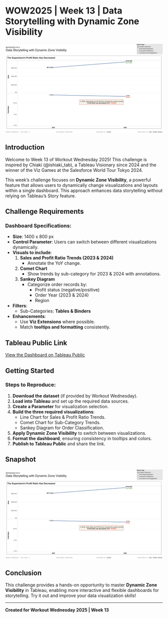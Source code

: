 # WOW2025 | Week 13 | Data Storytelling with Dynamic Zone Visibility

![Dashboard Snapshot](Snapshot.png)

## Introduction
Welcome to Week 13 of Workout Wednesday 2025! This challenge is inspired by Chiaki (@ishiaki_tab), a Tableau Visionary since 2024 and the winner of the Viz Games at the Salesforce World Tour Tokyo 2024. 

This week’s challenge focuses on **Dynamic Zone Visibility**, a powerful feature that allows users to dynamically change visualizations and layouts within a single dashboard. This approach enhances data storytelling without relying on Tableau’s Story feature.

## Challenge Requirements
### Dashboard Specifications:
- **Size**: 1400 x 800 px
- **Control Parameter**: Users can switch between different visualizations dynamically.
- **Visuals to include**:
  1. **Sales and Profit Ratio Trends (2023 & 2024)**
     - Annotate the YoY change.
  2. **Comet Chart**
     - Show trends by sub-category for 2023 & 2024 with annotations.
  3. **Sankey Diagram**
     - Categorize order records by:
       - Profit status (negative/positive)
       - Order Year (2023 & 2024)
       - Region
- **Filters**:
  - Sub-Categories: **Tables & Binders**
- **Enhancements**:
  - Use **Viz Extensions** where possible.
  - Match **tooltips and formatting** consistently.

## Tableau Public Link
[View the Dashboard on Tableau Public](https://public.tableau.com/shared/DRCDDNPGF?:display_count=n&:origin=viz_share_link)

## Getting Started
### Steps to Reproduce:
1. **Download the dataset** (if provided by Workout Wednesday).
2. **Load into Tableau** and set up the required data sources.
3. **Create a Parameter** for visualization selection.
4. **Build the three required visualizations**:
   - Line Chart for Sales & Profit Ratio Trends.
   - Comet Chart for Sub-Category Trends.
   - Sankey Diagram for Order Classification.
5. **Apply Dynamic Zone Visibility** to switch between visualizations.
6. **Format the dashboard**, ensuring consistency in tooltips and colors.
7. **Publish to Tableau Public** and share the link.

## Snapshot
![Dashboard Preview](Snapshot.png)

## Conclusion
This challenge provides a hands-on opportunity to master **Dynamic Zone Visibility** in Tableau, enabling more interactive and flexible dashboards for storytelling. Try it out and improve your data visualization skills!

---
**Created for Workout Wednesday 2025 | Week 13**
